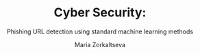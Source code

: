 ---
layout: post
title:  Cyber Security&#58; 
subtitle: Phishing URL detection using standard machine learning methods
author: Maria Zorkaltseva
categories: [Machine learning]
tags: 
    - machine learning
    - auto ml
feature-img: "assets/img/sample_feature_img.png"
excerpt_begin_separator: <!--excerpt-->
excerpt_separator: <!--more-->
comments: true
---
